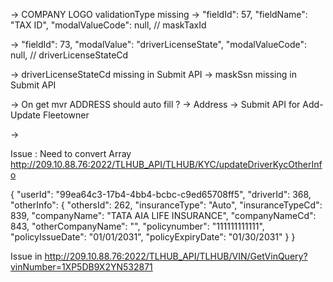 <!-- Fleet owner -->
-> COMPANY LOGO validationType missing
-> 
"fieldId": 57,
"fieldName": "TAX ID",
"modalValueCode": null, // maskTaxId

->
"fieldId": 73,
"modalValue": "driverLicenseState",
"modalValueCode": null, // driverLicenseStateCd

-> driverLicenseStateCd missing in Submit API
-> maskSsn missing in Submit API

-> On get mvr ADDRESS should auto fill ?
-> Address
-> Submit API for Add-Update Fleetowner


<!-- 1111111111111 -->
-> 


<!-- updateDriverKycOtherInfo -->
Issue  : Need to convert Array
http://209.10.88.76:2022/TLHUB_API/TLHUB/KYC/updateDriverKycOtherInfo

{
  "userId": "99ea64c3-17b4-4bb4-bcbc-c9ed65708ff5",
  "driverId": 368,
  "otherInfo": {
    "othersId": 262,
    "insuranceType": "Auto",
    "insuranceTypeCd": 839,
    "companyName": "TATA AIA LIFE INSURANCE",
    "companyNameCd": 843,
    "otherCompanyName": "",
    "policynumber": "111111111111",
    "policyIssueDate": "01/01/2031",
    "policyExpiryDate": "01/30/2031"
  }
}





<!-- 2222222222222 -->
Issue in http://209.10.88.76:2022/TLHUB_API/TLHUB/VIN/GetVinQuery?vinNumber=1XP5DB9X2YN532871


<!-- 333333333333333333 -->

<!-- 444444444444444444 -->

<!-- 555555555555555555 -->

<!-- 666666666666666 -->
